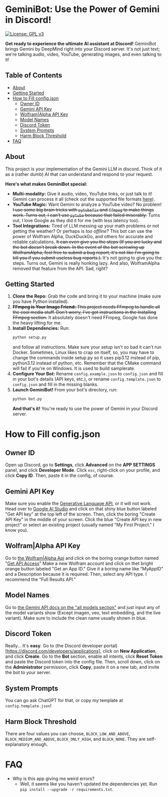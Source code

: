 # GeminiBot: Use the Power of Gemini in Discord! 

[![License: GPL v3](https://img.shields.io/badge/License-GPLv3-blue.svg)](https://www.gnu.org/licenses/gpl-3.0) 

**Get ready to experience the ultimate AI assistant at Discord!** GeminiBot brings Gemini by DeepMind right into your Discord server.  It's not just text; we're talking audio, video, YouTube, generating images, and even talking to it!  

## Table of Contents

- [About](#about)
- [Getting Started](#getting-started)
- [How to Fill config.json](#how-to-fill-configjson)
    - [Owner ID](#owner-id)
    - [Gemini API Key](#gemini-api-key)
    - [Wolfram|Alpha API Key](#wolframalpha-api-key)
    - [Model Names](#model-names)
    - [Discord Token](#discord-token)
    - [System Prompts](#system-prompts)
    - [Harm Block Threshold](#harm-block-threshold)
- [FAQ](#faq)

## About

This project is your implementation of the Gemini LLM in discord. Think of it as a (rather dumb) AI that can understand and respond to your request.  

**Here's what makes GeminiBot special:**

* **Multi-modality:**  Give it audio, video, YouTube links, or just talk to it! Gemini can process it all (check out the supported file formats [here](https://ai.google.dev/gemini-api/docs/prompting_with_media?lang=python#supported_file_formats)). 
* **YouTube Magic:** Want Gemini to analyze a YouTube video? No problem! ~~I use some big brain tricks with `pytubefix` and `ffmpeg` to make things work. Turns out, I can't use `pytube` because that failed miserably.~~ Turns out, I love Google as they did it for me (with less latency too).
* **Tool Integrations:** Tired of LLM messing up your math problems or not getting the weather? Or perhaps is *too offline*? This bot can use the power of Wolfram Alpha, DuckDuckGo, and others for accurate and reliable calculations. ~~It can even give you the steps (If you are lucky and the bot doesn't break down. In the event of the bot screwing up WolframAlpha, feel free to submit a bug report, it's not like I'm going to kill you if you submit useless bug reports.).~~ It's not going to give you the steps. Turns out, Gemini is really honking lazy. And also, WolframAlpha removed that feature from the API. Sad, right?

## Getting Started

1. **Clone the Repo:**  Grab the code and bring it to your machine (make sure you have Python installed). 
2. ~~**FFmpeg is Your Image Friend:** This project needs FFmpeg to handle all the cool media stuff. Don't worry, I've got instructions in the Installing FFmpeg section.~~  It absolutely doesn't need FFmpeg, Google has done the heavy lifting for me.
3. **Install Dependencies:**  Run:
   ```bash
   python setup.py
   ```
   and follow all instructions. Make sure your setup isn't so bad it can't run Docker.
   Sometimes, Linux likes to crap on itself, so, you may have to change the commands inside setup.py so it uses pip3.12 instead of pip, python3.12 instead of python, etc.
   Remember that the CMake command will fail if you're on Windows. It is used to build samplerate.
4. **Configure Your Bot:** Rename `config.example.json` to `config.json` and fill in your bot's details (API keys, etc.), or rename `config.template.json` to `config.json` and fill in the missing blanks.
5. **Launch GeminiBot!**  From your bot's directory, run:
   ```bash
   python bot.py
   ```
   **And that's it!** You're ready to use the power of Gemini in your Discord server.

# How to Fill config.json
## Owner ID
Open up Discord, go to **Settings**, click **Advanced** on the **APP SETTINGS** panel, and click **Developer Mode**. Click `esc`, right-click on your profile, and click **Copy ID**. Then, paste it in the config, of course. 

## Gemini API Key
Make sure you enable the [Generative Language API](https://console.cloud.google.com/apis/api/generativelanguage.googleapis.com), or it will not work. Head over to [Google AI Studio](https://aistudio.google.com/app/prompts/new_chat) and click on that shiny blue button labeled "Get API key" at the top left of the screen. Then, click the boring "Create API Key" in the middle of your screen. Click the blue "Create API key in new project" or select an existing project (usually named "My First Project." I know you).

## Wolfram|Alpha API Key
Go to [the Wolfram|Alpha Api](https://products.wolframalpha.com/api/) and click on the boring orange button named "[Get API Access](https://developer.wolframalpha.com/)" Make a new Wolfram account and click on thet bright orange button labeled "Get an App ID." Give it a boring name like "MyAppID" and a Description because it is required. Then, select any API type. I recommend the "Full Results API." 

## Model Names
Go to [the Gemini API docs on the "all models section"](https://ai.google.dev/gemini-api/docs/models) and just input any of the model variants show (Except imagen, veo, text embedding, and the live variant). Make sure to include the clean name usually shown in blue.

## Discord Token
Really... It's **easy**. Go to (the Discord developer portal)[https://discord.com/developers/applications], click on **New Application**, and click **Create**.
Go to the **Bot** section, enable all intents, click **Reset Token** and paste the Discord token into the config file. 
Then, scroll down, click on the **Administrator** permission, click **Copy**, paste it on a new tab, and invite the bot to your server.

## System Prompts
You can go ask ChatGPT for that, or copy my template at `config.template.json`!

## Harm Block Threshold
There are four values you can choose, `BLOCK_LOW_AND_ABOVE`, `BLOCK_MEDIUM_AND_ABOVE`, `BLOCK_ONLY_HIGH`, and `BLOCK_NONE`. They are self-explanatory enough.

# FAQ
* Why is this app giving me weird errors?
  * Well, it seems like you haven't updated the dependencies yet. Run `pip install --upgrade -r requirements.txt`. 
